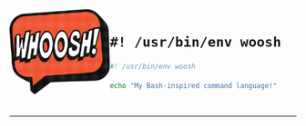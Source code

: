 
<img src="woosh.png" alt="Woosh Logo" height="150" align="left">

# `#! /usr/bin/env woosh`

```sh
#! /usr/bin/env woosh

echo "My Bash-inspired command language!"
```

<br style="clear: both;">

---

